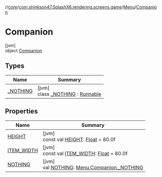 //[core](../../../../index.md)/[com.shinkson47.SplashX6.rendering.screens.game](../../index.md)/[Menu](../index.md)/[Companion](index.md)

# Companion

[jvm]\
object [Companion](index.md)

## Types

| Name | Summary |
|---|---|
| [_NOTHING](_-n-o-t-h-i-n-g/index.md) | [jvm]<br>class [_NOTHING](_-n-o-t-h-i-n-g/index.md) : [Runnable](https://docs.oracle.com/javase/8/docs/api/java/lang/Runnable.html) |

## Properties

| Name | Summary |
|---|---|
| [HEIGHT](-h-e-i-g-h-t.md) | [jvm]<br>const val [HEIGHT](-h-e-i-g-h-t.md): [Float](https://kotlinlang.org/api/latest/jvm/stdlib/kotlin/-float/index.html) = 80.0f |
| [ITEM_WIDTH](-i-t-e-m_-w-i-d-t-h.md) | [jvm]<br>const val [ITEM_WIDTH](-i-t-e-m_-w-i-d-t-h.md): [Float](https://kotlinlang.org/api/latest/jvm/stdlib/kotlin/-float/index.html) = 80.0f |
| [NOTHING](-n-o-t-h-i-n-g.md) | [jvm]<br>val [NOTHING](-n-o-t-h-i-n-g.md): [Menu.Companion._NOTHING](_-n-o-t-h-i-n-g/index.md) |
